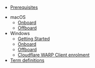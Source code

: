 * [Prerequisites](prerequisites-for-onboarding)
  <!--* [Public Officers](prerequisites-for-onboarding-public-officer-to-seed)
  * [Vendors](prerequisites-for-onboarding-vendors-to-seed)-->
<!--* SEED onboarding-->
* macOS
  <!--* [Getting Started](seed-pre-onboarding-clean-up-instructions-for-macos)-->
  * [Onboard](seed-onboarding-instructions-for-macos)
  * [Offboard](seed-offboarding-instructions-for-macos)
  <!--* [Cloudflare WARP Client enrolment](cloudflare-warp-client-enrollment-macos)-->
* Windows  
  * [Getting Started](seed-pre-onboarding-clean-up-instructions-for-windows)
  * [Onboard](seed-onboarding-instructions-windows)
  * [Offboard](seed-offboarding-instructions-for-windows)
  * [Cloudflare WARP Client enrolment](cloudflare-warp-client-enrollment-windows)
* [Term definitions](term-definitions)
